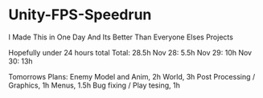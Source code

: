 # Unity-FPS-Speedrun
I Made This in One Day And Its Better Than Everyone Elses Projects

Hopefully under 24 hours total
Total: 28.5h
Nov 28: 5.5h
Nov 29: 10h
Nov 30: 13h

Tomorrows Plans:
Enemy Model and Anim, 2h
World, 3h
Post Processing / Graphics, 1h
Menus, 1.5h
Bug fixing / Play tesing, 1h